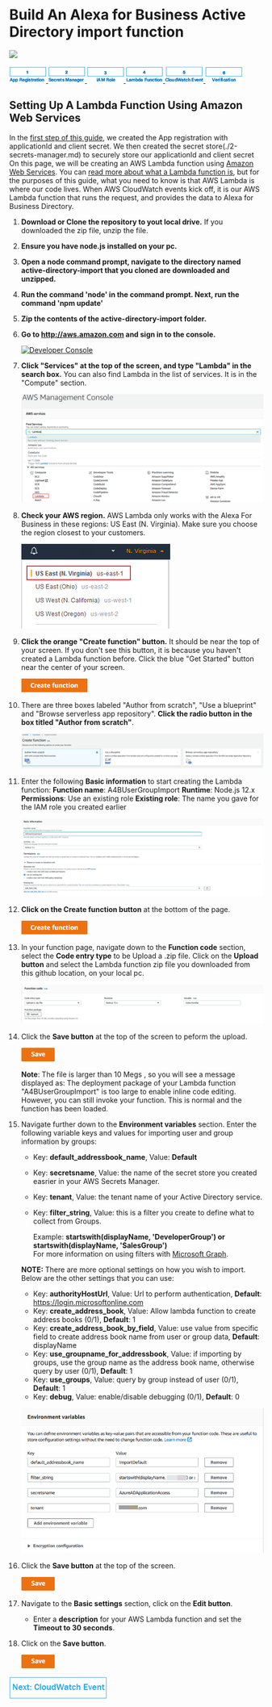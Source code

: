 # Build An Alexa for Business Active Directory import function
<img src="https://m.media-amazon.com/images/G/01/mobile-apps/dex/alexa/alexa-skills-kit/tutorials/quiz-game/header._TTH_.png" />

[ ![ AD App Registration ](./images/1_app_reg.png) ](./1-ad-app-registration.md)[ ![ Create Secret Store ](./images/2_sec_man.png) ](./2-secrets-manager.md)[ ![ Create IAM Role ](./images/3_iam_rl.png) ](./3-iam-role.md)[ ![ Lambda Function ](./images/4_lmb_func.png) ](./4-lambda-function.md)[ ![ CloudWatch Event ](./images/5_cld_evnt.png) ](./5-cloudwatch-event.md)[ ![ Verification ](./images/6_ver.png) ](./6-testing.md)

## Setting Up A Lambda Function Using Amazon Web Services

In the [first step of this guide](./1-ad-app-registration.md), we created the App registration with applicationId and client secret. We then created the secret store(./2-secrets-manager.md) to securely store our applicationId and client secret  On this page, we will be creating an AWS Lambda function using [Amazon Web Services](http://aws.amazon.com).  You can [read more about what a Lambda function is](http://aws.amazon.com/lambda), but for the purposes of this guide, what you need to know is that AWS Lambda is where our code lives.  When AWS CloudWatch events kick off, it is our AWS Lambda function that runs the request, and provides the data to Alexa for Business Directory.

1.  **Download or Clone the repository to yout local drive.** If you downloaded the zip file, unzip the file.

2.  **Ensure you have node.js installed on your pc.**

3.  **Open a node command prompt, navigate to the directory named active-directory-import that you cloned are downloaded and unzipped.** 

4.  **Run the command 'node' in the command prompt. Next, run the command 'npm update'**

5.  **Zip the contents of the active-directory-import folder.**

6.  **Go to http://aws.amazon.com and sign in to the console.**

    [![Developer Console](https://m.media-amazon.com/images/G/01/mobile-apps/dex/alexa/alexa-skills-kit/tutorials/general/2-1-sign-in-to-the-console._TTH_.png)](https://console.aws.amazon.com/console/home)

7.  **Click "Services" at the top of the screen, and type "Lambda" in the search box.**  You can also find Lambda in the list of services.  It is in the "Compute" section.

    [![Lambda](./images/lambda_location.png)](https://console.aws.amazon.com/lambda/home)

8.  **Check your AWS region.** AWS Lambda only works with the Alexa For Business in these regions: US East (N. Virginia).  Make sure you choose the region closest to your customers.

    ![Check Region](./images/region.png)

9.  **Click the orange "Create function" button.** It should be near the top of your screen.  If you don't see this button, it is because you haven't created a Lambda function before.  Click the blue "Get Started" button near the center of your screen.

     ![Create lambda function](./images/create_function_button.png)

10.  There are three boxes labeled "Author from scratch", "Use a blueprint" and "Browse serverless app repository". **Click the radio button in the box titled  "Author from scratch"**.

      ![Create lambda function options](./images/function_options.png)

11.  Enter the following **Basic information** to start creating the Lambda function:
    **Function name**: A4BUserGroupImport
    **Runtime**: Node.js 12.x
    **Permissions**: Use an existing role
    **Existing role**: The name you gave for the IAM role you created earlier

     ![Create lambda function](./images/function_basic_information.png)

12. **Click on the Create function button** at the bottom of the page.

    ![Create lambda function](./images/create_function_button.png)

13. In your function page, navigate down to the **Function code** section, select the **Code entry type** to be Upload a .zip file.
    Click on the **Upload button** and select the Lambda function zip file you downloaded from this github location, on your local pc.

    ![Create lambda function](./images/function_upload.png)

14. Click the **Save button** at the top of the screen to peform the upload.

    ![Create lambda function](./images/function_save.png)

    **Note**: The file is larger than 10 Megs , so you will see a message displayed as: The deployment package of your Lambda function "A4BUserGroupImport" is too large to enable inline code editing. However, you can still invoke your function. This is normal and the function has been loaded.


15. Navigate further down to the **Environment variables** section. Enter the following variable keys and values for importing user and group information by groups:
    * Key: **default_addressbook_name**, Value: **Default**
    * Key: **secretsname**, Value: the name of the secret store you created easrier in your AWS Secrets Manager.
    * Key: **tenant**, Value: the tenant name of your Active Directory service.
    * Key: **filter_string**, Value: this is a filter you create to define what to collect from Groups.

        Example: **startswith(displayName, 'DeveloperGroup') or startswith(displayName, 'SalesGroup')**<br />
        For more information on using filters with [Microsoft Graph](https://docs.microsoft.com/en-us/graph/query-parameters#filter-parameter).<br />

    **NOTE:** There are more optional settings on how you wish to import. Below are the other settings that you can use:

    * Key: **authorityHostUrl**, Value: Url to perform authentication, **Default**: https://login.microsoftonline.com
    * Key: **create_address_book**, Value: Allow lambda function to create address books (0/1), **Default**: 1
    * Key: **create_address_book_by_field**, Value: use value from specific field to create address book name from user or group data, **Default**: displayName
    * Key: **use_groupname_for_addressbook**, Value: if importing by groups, use the group name as the address book name, otherwise query by user (0/1), **Default**: 1
    * Key: **use_groups**, Value: query by group instead of user (0/1), **Default**: 1
    * Key: **debug**, Value: enable/disable debugging (0/1), **Default**: 0

    ![Create lambda function](./images/lambda_environment_variables.png)

16. Click the **Save button** at the top of the screen.

    ![Create lambda function](./images/function_save.png)    

17. Navigate to the **Basic settings** section, click on the **Edit button**.
    * Enter a **description** for your AWS Lambda function and set the **Timeout to 30 seconds**.

18. Click on the **Save button**.

    ![Create lambda function](./images/function_save.png)


[![Next](./images/5_cloudwatch_event.png)](./5-cloudwatch-event.md)
